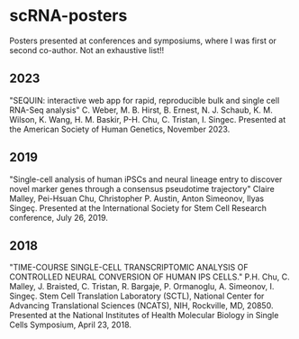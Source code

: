 # scRNA-posters
Posters presented at conferences and symposiums, where I was first or second co-author. Not an exhaustive list!!

## 2023
"SEQUIN: interactive web app for rapid, reproducible bulk and single cell RNA-Seq analysis"
C. Weber, M. B. Hirst, B. Ernest, N. J. Schaub, K. M. Wilson, K. Wang, H. M. Baskir, P-H. Chu, C. Tristan, I. Singec.
Presented at the American Society of Human Genetics, November 2023.


## 2019
"Single-cell analysis of human iPSCs and neural lineage entry to discover novel marker genes through a consensus pseudotime trajectory"
Claire Malley, Pei-Hsuan Chu, Christopher P. Austin, Anton Simeonov, Ilyas Singeç.
Presented at the International Society for Stem Cell Research conference, July 26, 2019.

## 2018
"TIME-COURSE SINGLE-CELL TRANSCRIPTOMIC ANALYSIS OF CONTROLLED NEURAL CONVERSION OF HUMAN IPS CELLS."
P.H. Chu, C. Malley, J. Braisted, C. Tristan, R. Bargaje, P. Ormanoglu, A. Simeonov, I. Singeç.
Stem Cell Translation Laboratory (SCTL), National Center for Advancing Translational Sciences (NCATS), NIH, Rockville, MD, 20850.
Presented at the National Institutes of Health Molecular Biology in Single Cells Symposium, April 23, 2018.
